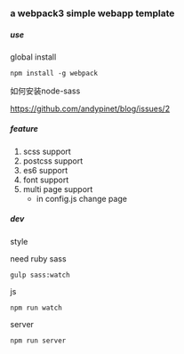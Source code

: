 ### a webpack3 simple webapp template

##### use

global install

```
npm install -g webpack
```

如何安装node-sass

https://github.com/andypinet/blog/issues/2

##### feature

1. scss support
2. postcss support
3. es6 support
4. font support
5. multi page support  
    - in config.js change page 

##### dev

style

need ruby sass

```
gulp sass:watch
```

js

```
npm run watch
```

server
```
npm run server
```


